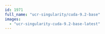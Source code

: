```yaml
---
id: 1971
full_name: "ucr-singularity/cuda-9.2-base"
images: 
  - "ucr-singularity-cuda-9.2-base-latest"
---
```

